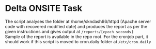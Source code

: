 # Delta ONSITE Task
The script analyses the folder at /home/skndash96/httpd (Apache server code with recovered modified date) and produces the report as per the given instructions and gives output at `/reports/[epoch seconds]`  
Sample of the report is available in the repo root.
For the cronjob part, it should work if this script is moved to cron.daily folder at `/etc/cron.daily`
